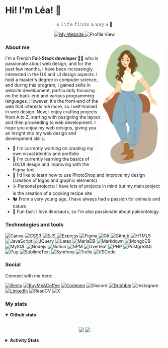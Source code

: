 # Hi! I'm Léa! 👋

<p align="center">
  <span>« 𝚕𝚒𝚏𝚎 𝚏𝚒𝚗𝚍𝚜 𝚊 𝚠𝚊𝚢 »</span> 🦕
</p>

<p align="center">
  <a href="https://leag76.github.io/">
      <img alt="My Website" src="https://img.shields.io/badge/-My_Website-575757?style=flat&logo=github&logoColor=white" />
  </a>
  <img alt="Profile View" src="https://komarev.com/ghpvc/?username=leag76&style=flat&color=B5CDA3" />
</p>

<img align="right" src="https://github.com/LeaG76/LeaG76/raw/main/pictures/iconGithub.png" alt="Illustration of Kaya speaking at a conference with coding bubbles in background" width=200px/>

### About me

<p>I'm a French <b>Full-Stack developer</b> 👩‍💻 who is passionate about web design, and for the past few months, I have been increasingly interested in the UX and UI design aspects. I hold a master's degree in computer science, and during this program, I gained skills in website development, particularly focusing on the back-end and various programming languages. However, it's the front-end of the web that interests me more, so I self-trained in web design. Now, I enjoy crafting projects from A to Z, starting with designing the layout and then proceeding to web development. I hope you enjoy my web designs, giving you an insight into my web design and development skills.</p>

- 🍂 I'm currently working on creating my own visual identity and portfolio
- 🌻 I'm currently learning the basics of UX/UI design and improving with the Figma tool 
- 🥨 I'd like to learn how to use PhotoShop and improve my design (creation of logos and graphic elements)
- ☕ Personal projects: I have lots of projects in mind but my main project is the creation of a cooking recipe site
- 🐿️ From a very young age, I have always had a passion for animals and nature
- 🦖 Fun fact: I love dinosaurs, so I'm also passionate about paleontology

### Technologies and tools

<p>
  <img alt="Canva" src="https://img.shields.io/badge/Canva-00C4CC.svg?style=flat&logo=Canva&logoColor=white" />
  <img alt="CSS3" src="https://img.shields.io/badge/CSS3-1572B6.svg?style=flat&logo=CSS3&logoColor=white" />
  <img alt="EJS" src="https://img.shields.io/badge/EJS-B4CA65.svg?style=flat&logo=EJS&logoColor=black" />
  <img alt="Express" src="https://img.shields.io/badge/Express-000000.svg?style=flat&logo=Express&logoColor=white" />
  <img alt="Figma" src="https://img.shields.io/badge/Figma-F76E5F?style=flat&logo=Figma&logoColor=white" />
  <img alt="Git" src="https://img.shields.io/badge/Git-F05032.svg?style=flat&logo=Git&logoColor=white" />
  <img alt="Github" src="https://img.shields.io/badge/GitHub-181717.svg?style=flat&logo=GitHub&logoColor=white" />
  <img alt="HTML5" src="https://img.shields.io/badge/HTML5-E34F26.svg?style=flat&logo=HTML5&logoColor=white" />
  <img alt="JavaScript" src="https://img.shields.io/badge/JavaScript-F7DF1E.svg?style=flat&logo=JavaScript&logoColor=black" />
  <img alt="JQuery" src="https://img.shields.io/badge/jQuery-0769AD.svg?style=flat&logo=jQuery&logoColor=white" />
  <img alt="Latex" src="https://img.shields.io/badge/LaTeX-008080.svg?style=flat&logo=LaTeX&logoColor=white" />
  <img alt="MariaDB" src="https://img.shields.io/badge/MariaDB-003545.svg?style=flat&logo=MariaDB&logoColor=white" />
  <img alt="Markdown" src="https://img.shields.io/badge/Markdown-000000.svg?style=flat&logo=Markdown&logoColor=white" />
  <img alt="MongoDB" src="https://img.shields.io/badge/MongoDB-47A248.svg?style=flat&logo=MongoDB&logoColor=white" />
  <img alt="MySQL" src="https://img.shields.io/badge/MySQL-4479A1.svg?style=flat&logo=MySQL&logoColor=white" />
  <img alt="Nodejs" src="https://img.shields.io/badge/Node.js-339933.svg?style=flat&logo=nodedotjs&logoColor=white" />
  <img alt="Notion" src="https://img.shields.io/badge/Notion-000000.svg?style=flat&logo=Notion&logoColor=white" />
  <img alt="NPM" src="https://img.shields.io/badge/npm-CB3837.svg?style=flat&logo=npm&logoColor=white" />
  <img alt="Overleaf" src="https://img.shields.io/badge/Overleaf-47A141.svg?style=flat&logo=Overleaf&logoColor=white" />
  <img alt="PHP" src="https://img.shields.io/badge/PHP-777BB4.svg?style=flat&logo=PHP&logoColor=white" />
  <img alt="PostgreSQL" src="https://img.shields.io/badge/PostgreSQL-4169E1.svg?style=flat&logo=PostgreSQL&logoColor=white" />
  <img alt="Pug" src="https://img.shields.io/badge/Pug-A86454.svg?style=flat&logo=Pug&logoColor=white" />
  <img alt="SublimeText" src="https://img.shields.io/badge/Sublime%20Text-FF9800.svg?style=flat&logo=Sublime-Text&logoColor=white" />
  <img alt="Symfony" src="https://img.shields.io/badge/Symfony-000000.svg?style=flat&logo=Symfony&logoColor=white" />
  <img alt="Trello" src="https://img.shields.io/badge/Trello-0052CC.svg?style=flat&logo=Trello&logoColor=white" />
  <img alt="VSCode" src="https://img.shields.io/badge/Visual%20Studio%20Code-007ACC.svg?style=flat&logo=Visual-Studio-Code&logoColor=white" />
</p>

### Social

Connect with me here:

[![Bento](https://img.shields.io/badge/Bento-768CFF.svg?style=flat&logo=Bento&logoColor=black&link=https://bento.me/leagallier)](https://bento.me/leagallier)
[![BuyMeACoffee](https://img.shields.io/badge/Buy%20Me%20a%20Coffee-ffdd00?style=flat&logo=buy-me-a-coffee&logoColor=black&link=https://www.buymeacoffee.com/leagallier)](https://www.buymeacoffee.com/leagallier)
[![Codepen](https://img.shields.io/badge/Codepen-000000?style=flat&logo=codepen&logoColor=white&link=https://codepen.io/leag76)](https://codepen.io/leag76)
![Discord](https://img.shields.io/badge/Discord-%235865F2.svg?style=flat&logo=discord&logoColor=white)
[![Dribbble](https://img.shields.io/badge/Dribbble-EA4C89.svg?style=flat&logo=Dribbble&logoColor=white&link=https://dribbble.com/leagallier)](https://dribbble.com/leagallier)
![Instagram](https://img.shields.io/badge/Instagram-E4405F.svg?style=flat&logo=instagram&logoColor=white)
[![LinkedIn](https://img.shields.io/badge/Linkedin-0A66C2.svg?style=flat&logo=linkedin&logoColor=white&link=https://www.linkedin.com/in/leagallier76/)](https://www.linkedin.com/in/leagallier76/)
![ReadCV](https://img.shields.io/badge/Read.cv-111111.svg?style=flat&logo=readdotcv&logoColor=white)
![X](https://img.shields.io/badge/X-%23000000.svg?style=flat&logo=X&logoColor=white)

### My stats

<details open>
  <summary><b>Github stats</b></summary>
  <br/>
  <p align="center">
    <img align=top src="https://github-stats-alpha.vercel.app/api?username=leag76&cc=fff&tc=000&ic=B5CDA3&bc=E4E2E2" height="192px"/>
    <img src="https://github-readme-stats.vercel.app/api/top-langs/?username=leag76&title_color=A76844&text_color=000000&show_icons=true&icon_color=B5CDA3&layout=compact&count-private=true" height="192px"/>
  </p>
</details>

<details>
  <summary><b>Activity Stats</b></summary>
  <br/>
  <p align="center">
    <img align=top src="http://github-profile-summary-cards.vercel.app/api/cards/profile-details?username=LeaG76&theme=github" height="192px"/>
    <br>
    <img align=top src="http://github-profile-summary-cards.vercel.app/api/cards/repos-per-language?username=LeaG76&theme=github" height="192px"/>
    <img align=top src="http://github-profile-summary-cards.vercel.app/api/cards/most-commit-language?username=LeaG76&theme=github" height="192px"/>
  </p>
</details>
